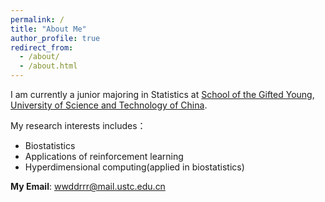 ```yaml
---
permalink: /
title: "About Me"
author_profile: true
redirect_from: 
  - /about/
  - /about.html
---
```


I am currently a junior majoring in Statistics at [School of the Gifted Young](https://en.scgy.ustc.edu.cn/), [University of Science and Technology of China](https://en.ustc.edu.cn/). 

My research interests includes：

- Biostatistics
- Applications of reinforcement learning
- Hyperdimensional computing(applied in biostatistics)

**My Email**: wwddrrr@mail.ustc.edu.cn

